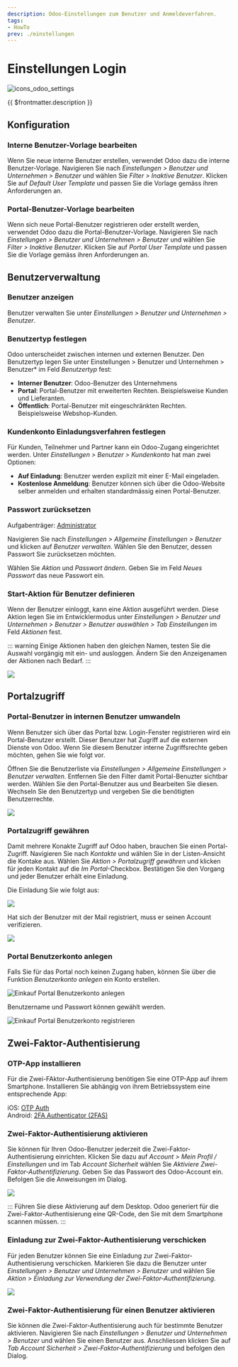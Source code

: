 ```yaml
---
description: Odoo-Einstellungen zum Benutzer und Anmeldeverfahren.
tags:
- HowTo
prev: ./einstellungen
---
```

# Einstellungen Login
![icons_odoo_settings](assets/icons_odoo_settings.png)

{{ $frontmatter.description }}

## Konfiguration

### Interne Benutzer-Vorlage bearbeiten

Wenn Sie neue interne Benutzer erstellen, verwendet Odoo dazu die interne Benutzer-Vorlage. Navigieren Sie nach *Einstellungen > Benutzer und Unternehmen > Benutzer* und wählen Sie *Filter > Inaktive Benutzer*. Klicken Sie auf *Default User Template* und passen Sie die Vorlage gemäss ihren Anforderungen an.  

### Portal-Benutzer-Vorlage bearbeiten

Wenn sich neue Portal-Benutzer registrieren oder erstellt werden, verwendet Odoo dazu die Portal-Benutzer-Vorlage. Navigieren Sie nach *Einstellungen > Benutzer und Unternehmen > Benutzer* und wählen Sie *Filter > Inaktive Benutzer*. Klicken Sie auf *Portal User Template* und passen Sie die Vorlage gemäss ihren Anforderungen an.

## Benutzerverwaltung

### Benutzer anzeigen

Benutzer verwalten Sie unter *Einstellungen > Benutzer und Unternehmen > Benutzer*.

### Benutzertyp festlegen

Odoo unterscheidet zwischen internen und externen Benutzer. Den Benutzertyp legen Sie unter Einstellungen > Benutzer und Unternehmen > Benutzer* im Feld *Benutzertyp* fest:

* **Interner Benutzer**: Odoo-Benutzer des Unternehmens
* **Portal**: Portal-Benutzer mit erweiterten Rechten. Beispielsweise Kunden und Lieferanten.
* **Öffentlich**: Portal-Benutzer mit eingeschränkten Rechten. Beispielsweise Webshop-Kunden.

### Kundenkonto Einladungsverfahren festlegen

Für Kunden, Teilnehmer und Partner kann ein Odoo-Zugang eingerichtet werden. Unter *Einstellungen > Benutzer > Kundenkonto* hat man zwei Optionen:

* **Auf Einladung**: Benutzer werden explizit mit einer E-Mail eingeladen.
* **Kostenlose Anmeldung**: Benutzer können sich über die Odoo-Website selber anmelden und erhalten standardmässig einen Portal-Benutzer.

### Passwort zurücksetzen
Aufgabenträger: [Administrator](Rollen.md#Administrator)

Navigieren Sie nach *Einstellungen > Allgemeine Einstellungen > Benutzer* und klicken auf *Benutzer verwalten*. Wählen Sie den Benutzer, dessen Passwort Sie zurücksetzen möchten.
 
Wählen Sie *Aktion* und *Passwort ändern*. Geben Sie im Feld *Neues Passwort* das neue Passwort ein.

### Start-Aktion für Benutzer definieren

Wenn der Benutzer einloggt, kann eine Aktion ausgeführt werden. Diese Aktion legen Sie im Entwicklermodus unter *Einstellungen > Benutzer und Unternehmen > Benutzer > Benutzer auswählen > Tab Einstellungen* im Feld *Aktionen* fest.

::: warning
Einige Aktionen haben den gleichen Namen, testen Sie die Auswahl vorgängig mit ein- und ausloggen. Ändern Sie den Anzeigenamen der Aktionen nach Bedarf.
:::

![](assets/Einstellungen%20Login%20Start-Aktion.png)

## Portalzugriff

### Portal-Benutzer in internen Benutzer umwandeln

Wenn Benutzer sich über das Portal bzw. Login-Fenster registrieren wird ein Portal-Benutzer erstellt. Dieser Benutzer hat Zugriff auf die externen Dienste von Odoo. Wenn Sie diesem Benutzer interne Zugriffsrechte geben möchten, gehen Sie wie folgt vor.

Öffnen Sie die Benutzerliste via *Einstellungen > Allgemeine Einstellungen > Benutzer verwalten*. Entfernen Sie den Filter damit Portal-Benuzter sichtbar werden. Wählen Sie den Portal-Benutzer aus und Bearbeiten Sie diesen. Wechseln Sie den Benutzertyp und vergeben Sie die benötigten Benutzerrechte.

![](assets/Einstellungen%20Login%20Benutzertyp.png)

### Portalzugriff gewähren

Damit mehrere Konakte Zugriff auf Odoo haben, brauchen Sie einen Portal-Zugriff. Navigieren Sie nach *Kontakte* und wählen Sie in der Listen-Ansicht die Kontake aus. Wählen Sie *Aktion > Portalzugriff gewähren* und klicken für jeden Kontakt auf die *Im Portal*-Checkbox. Bestätigen Sie den Vorgang und jeder Benutzer erhält eine Einladung.

Die Einladung Sie wie folgt aus:

![](assets/Einstellungen%20Login%20Portal-Zugriff%20erhalten.png)

Hat sich der Benutzer mit der Mail registriert, muss er seinen Account verifizieren.

![](assets/Einstellungen%20Login%20Profilverifizierung.png)

### Portal Benutzerkonto anlegen

Falls Sie für das Portal noch keinen Zugang haben, können Sie über die Funktion *Benutzerkonto anlegen* ein Konto erstellen.

![Einkauf Portal Benutzerkonto anlegen](assets/Einstellungen%20Portal%20Benutzerkonto%20anlegen.png)

Benutzername und Passwort können gewählt werden.

![Einkauf Portal Benutzerkonto registrieren](assets/Einstellungen%20Portal%20Benutzerkonto%20registrieren.png)

## Zwei-Faktor-Authentisierung

### OTP-App installieren

Für die Zwei-FAktor-Authentisierung benötigen Sie eine OTP-App auf ihrem Smartphone. Installieren Sie abhängig von ihrem Betriebssystem eine entsprechende App:

iOS: [OTP Auth](https://apps.apple.com/ch/app/otp-auth/id659877384)\
Android: [2FA Authenticator (2FAS)](https://play.google.com/store/apps/details?id=com.twofasapp&hl=de_CH&gl=US)

### Zwei-Faktor-Authentisierung aktivieren

Sie können für Ihren Odoo-Benutzer jederzeit die Zwei-Faktor-Authentisierung einrichten. Klicken Sie dazu auf *Account > Mein Profil / Einstellungen* und im Tab *Account Sicherheit* wählen Sie *Aktiviere Zwei-Faktor-Authentifizierung*. Geben Sie das Passwort des Odoo-Account ein. Befolgen Sie die Anweisungen im Dialog.

![](assets/Einstellungen%20Login%20Zwei-Faktor-Authentisierung.png)

:::
Führen Sie diese Aktivierung auf dem Desktop. Odoo generiert für die Zwei-Faktor-Authentisierung eine QR-Code, den Sie mit dem Smartphone scannen müssen.
:::

### Einladung zur Zwei-Faktor-Authentisierung verschicken

Für jeden Benutzer können Sie eine Einladung zur Zwei-Faktor-Authentisierung verschicken. Markieren Sie dazu die Benutzer unter *Einstellungen > Benutzer und Unternehmen > Benutzer* und wählen Sie *Aktion > Einladung zur Verwendung der Zwei-Faktor-Authentifizierung*.

![](assets/Einstellungen%20Login%20Einladung%20zur%20Zwei-Faktor-Authentisierung%20verschicken.png)

### Zwei-Faktor-Authentisierung für einen Benutzer aktivieren

Sie können die Zwei-Faktor-Authentisierung auch für bestimmte Benutzer aktivieren. Navigieren Sie nach *Einstellungen > Benutzer und Unternehmen > Benutzer* und wählen Sie einen Benutzer aus. Anschliessen klicken Sie auf *Tab Account Sicherheit > Zwei-Faktor-Authentifizierung* und befolgen den Dialog.
